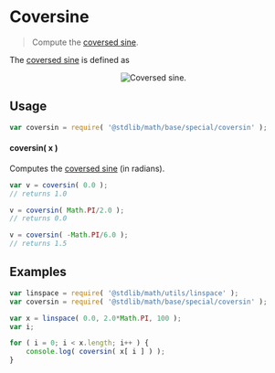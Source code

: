 # Coversine

> Compute the [coversed sine][coversed-sine].

<section class="intro">

The [coversed sine][coversed-sine] is defined as

<!-- <equation class="equation" label="eq:coversine" align="center" raw="\operatorname{coversin}(\theta) = 1 - \sin \theta" alt="Coversed sine."> -->

<div class="equation" align="center" data-raw-text="\operatorname{coversin}(\theta) = 1 - \sin \theta" data-equation="eq:coversine">
    <img src="" alt="Coversed sine.">
    <br>
</div>

<!-- </equation> -->

</section>

<!-- /.intro -->

<section class="usage">

## Usage

```javascript
var coversin = require( '@stdlib/math/base/special/coversin' );
```

#### coversin( x )

Computes the [coversed sine][coversed-sine] (in radians).

```javascript
var v = coversin( 0.0 );
// returns 1.0

v = coversin( Math.PI/2.0 );
// returns 0.0

v = coversin( -Math.PI/6.0 );
// returns 1.5
```

</section>

<!-- /.usage -->

<section class="examples">

## Examples

```javascript
var linspace = require( '@stdlib/math/utils/linspace' );
var coversin = require( '@stdlib/math/base/special/coversin' );

var x = linspace( 0.0, 2.0*Math.PI, 100 );
var i;

for ( i = 0; i < x.length; i++ ) {
    console.log( coversin( x[ i ] ) );
}
```

</section>

<!-- /.examples -->

<section class="links">

[coversed-sine]: https://en.wikipedia.org/wiki/Versine

</section>

<!-- /.links -->
